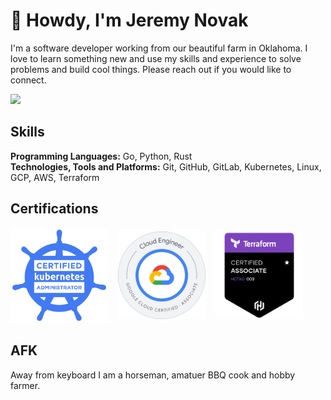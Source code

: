 # 👋 Howdy, I'm Jeremy Novak

I'm a software developer working from our beautiful farm in Oklahoma. I love to learn something new and use my 
skills and experience to solve problems and build cool things. Please reach out if you would like to connect.  

<a href="https://linkedin.com/in/jgndev" title="Linkedin"><img src="https://img.shields.io/badge/LinkedIn-0077B5?style=for-the-badge&logo=linkedin&logoColor=white"></a>

## Skills

**Programming Languages:** Go, Python, Rust    
**Technologies, Tools and Platforms:** Git, GitHub, GitLab, Kubernetes, Linux, GCP, AWS, Terraform   


## Certifications

<div style="display: flex; justify-content: start; align-items: center; gap: 1rem;">
    <a href="https://www.credly.com/badges/fb5cbf16-55bc-438b-9983-578841304de5/public_url"><img src="img/cka-badge.svg" alt="Certified Kubernetes Administrator" title="Certified Kubernetes Administrator" width="156"/></a>
    <a href="https://www.credly.com/badges/93f52a6f-2425-4d88-b952-d45f9fbf475e/public_url"><img src="img/ace.png" alt="Google Certified Associate Cloud Engineer" title="Google Certified Associate Cloud Engineer" width="140"/></a>
    <a href="https://www.credly.com/badges/15035634-0643-4d71-8ec6-0fccbd9864a7/public_url"><img src="img/terraform.png" alt="HashiCorp Certified Terraform Associate" title="HashiCorp Certified Terraform Associate" width="140"/></a>
</div>

## AFK

Away from keyboard I am a horseman, amatuer BBQ cook and hobby farmer. 
